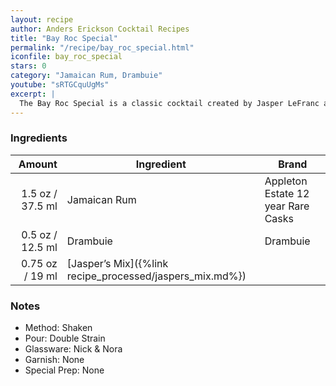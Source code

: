 ```yaml
---
layout: recipe
author: Anders Erickson Cocktail Recipes
title: "Bay Roc Special"
permalink: "/recipe/bay_roc_special.html"
iconfile: bay_roc_special
stars: 0
category: "Jamaican Rum, Drambuie"
youtube: "sRTGCquUgMs"
excerpt: |
  The Bay Roc Special is a classic cocktail created by Jasper LeFranc at the Bay Roc Hotel in Jamaica in 1972. It's a powerful libation with a balance of spice, honey, and rum.
---
```


### Ingredients

|  Amount | Ingredient                                     | Brand                              |
| ------: | ---------------------------------------------- | ---------------------------------- |
|  1.5 oz / 37.5 ml | Jamaican Rum                                   | Appleton Estate 12 year Rare Casks |
|  0.5 oz / 12.5 ml | Drambuie                                       | Drambuie                           |
| 0.75 oz / 19 ml | [Jasper’s Mix]({%link recipe_processed/jaspers_mix.md%}) |

### Notes

- Method: Shaken
- Pour: Double Strain
- Glassware: Nick & Nora
- Garnish: None
- Special Prep: None

